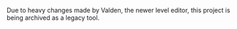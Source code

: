 Due to heavy changes made by Valden, the newer level editor, this project is being archived as a legacy tool.
